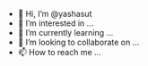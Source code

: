 - 👋 Hi, I’m @yashasut
- 👀 I’m interested in ...
- 🌱 I’m currently learning ...
- 💞️ I’m looking to collaborate on ...
- 📫 How to reach me ...

<!---
yashasut/yashasut is a ✨ special ✨ repository because its `README.md` (this file) appears on your GitHub profile.
You can click the Preview link to take a look at your changes.
--->

